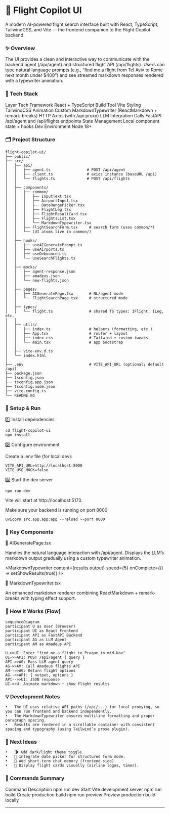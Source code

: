 # 🧭 Flight Copilot UI

A modern AI-powered flight search interface built with React, TypeScript, TailwindCSS, and Vite — the frontend companion to the Flight Copilot backend.

### ✨ Overview

The UI provides a clean and interactive way to communicate with the backend agent (/api/agent) and structured flight API (/api/flights).
Users can type natural language prompts (e.g., “find me a flight from Tel Aviv to Rome next month under $400”) and see streamed markdown responses rendered with a typewriter animation.

### 🧩 Tech Stack

Layer Tech
Framework React + TypeScript
Build Tool Vite
Styling TailwindCSS
Animation Custom MarkdownTypewriter (ReactMarkdown + remark-breaks)
HTTP Axios (with /api proxy)
LLM Integration Calls FastAPI /api/agent and /api/flights endpoints
State Management Local component state + hooks
Dev Environment Node 18+

### 🗂 Project Structure

```
flight-copilot-ui/
├── public/
├── src/
│   ├── api/
│   │   ├── agent.ts                # POST /api/agent
│   │   ├── client.ts               # axios instance (baseURL /api)
│   │   └── flights.ts              # POST /api/flights
│   │
│   ├── components/
│   │   ├── common/
│   │   │   ├── InputText.tsx
│   │   │   ├── AirportInput.tsx
│   │   │   ├── DateRangePicker.tsx
│   │   │   ├── FlightLeg.tsx
│   │   │   ├── FlightResultCard.tsx
│   │   │   ├── FlightsList.tsx
│   │   │   └── MarkdownTypewriter.tsx
│   │   ├── FlightSearchForm.tsx     # search form (uses common/*)
│   │   └── (UI atoms live in common/)
│   │
│   ├── hooks/
│   │   ├── useAIGeneratePrompt.ts
│   │   ├── useAirports.ts
│   │   ├── useDebounced.ts
│   │   └── useSearchFlights.ts
│   │
│   ├── mocks/
│   │   ├── agent-response.json
│   │   ├── amadeus.json
│   │   └── new-flights.json
│   │
│   ├── pages/
│   │   ├── AIGeneratePage.tsx       # NL/agent mode
│   │   └── FlightSearchPage.tsx     # structured mode
│   │
│   ├── types/
│   │   └── flight.ts                # shared TS types: IFlight, ILeg, etc.
│   │
│   ├── utils/
│   │   ├── index.ts                 # helpers (formatting, etc.)
│   │   ├── App.tsx                  # router + layout
│   │   ├── index.css                # Tailwind + custom tweaks
│   │   └── main.tsx                 # app bootstrap
│   │
│   ├── vite-env.d.ts
│   └── index.html
│
├── .env                             # VITE_API_URL (optional; default /api)
├── package.json
├── tsconfig.json
├── tsconfig.app.json
├── tsconfig.node.json
├── vite.config.ts
└── README.md
```

### 🚀 Setup & Run

1️⃣ Install dependencies

```
cd flight-copilot-ui
npm install
```

2️⃣ Configure environment

Create a .env file (for local dev):

```
VITE_API_URL=http://localhost:8000
VITE_USE_MOCK=false
```

3️⃣ Start the dev server

```
npm run dev
```

Vite will start at http://localhost:5173.

Make sure your backend is running on port 8000:

```
uvicorn src.app.app:app --reload --port 8000
```

### 🧠 Key Components

🔹 AIGeneratePage.tsx

Handles the natural language interaction with /api/agent.
Displays the LLM’s markdown output gradually using a custom typewriter animation.

<MarkdownTypewriter
content={results.output}
speed={5}
onComplete={() => setShowResults(true)}
/>

🔹 MarkdownTypewriter.tsx

An enhanced markdown renderer combining ReactMarkdown + remark-breaks with typing effect support.

### 🧭 How It Works (Flow)

```mermaid
sequenceDiagram
participant U as User (Browser)
participant UI as React Frontend
participant API as FastAPI Backend
participant AG as LLM Agent
participant AM as Amadeus API

U->>UI: Enter "find me a flight to Prague in mid-Nov"
UI->>API: POST /api/agent { query }
API->>AG: Pass LLM agent query
AG->>AM: Call Amadeus flights API
AM-->>AG: Return flight options
AG-->>API: { output, options }
API-->>UI: JSON response
UI->>U: Animate markdown + show flight results
```

### 💡 Development Notes

    •	The UI uses relative API paths (/api/...) for local proxying, so you can run frontend and backend independently.
    •	The MarkdownTypewriter ensures multiline formatting and proper paragraph spacing.
    •	Results are rendered in a scrollable container with consistent spacing and typography (using Tailwind’s prose plugin).

### 🧩 Next Ideas

    •	🌗 Add dark/light theme toggle.
    •	📅 Integrate date picker for structured form mode.
    •	💬 Add short-term chat memory (frontend-side).
    •	🧭 Display flight cards visually (airline logos, times).

### 🧱 Commands Summary

Command Description
npm run dev Start Vite development server
npm run build Create production build
npm run preview Preview production build locally

---

